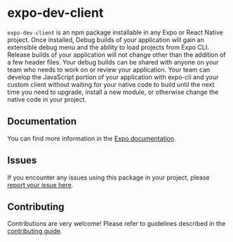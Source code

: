 # expo-dev-client

`expo-dev-client` is an npm package installable in any Expo or React Native project. Once installed, Debug builds of your application will gain an extensible debug menu and the ability to load projects from Expo CLI. Release builds of your application will not change other than the addition of a few header files. Your debug builds can be shared with anyone on your team who needs to work on or review your application. Your team can develop the JavaScript portion of your application with expo-cli and your custom client without waiting for your native code to build until the
next time you need to upgrade, install a new module, or otherwise change the native code in your project.

## Documentation

You can find more information in the [Expo documentation](https://docs.expo.dev/home/develop/development-builds/introduction).

## Issues

If you encounter any issues using this package in your project, please [report your issue here](https://github.com/expo/expo/issues/new?template=dev_client_bug_report.yml). 

## Contributing

Contributions are very welcome! Please refer to guidelines described in the [contributing guide](https://github.com/expo/expo#contributing).